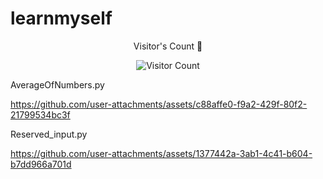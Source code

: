 # learnmyself
<div align="center">Visitor's Count 👀 
 
![Visitor Count](https://profile-counter.glitch.me/{emreoztemiz-ai-ml}/count.svg) 

</div>

AverageOfNumbers.py


https://github.com/user-attachments/assets/c88affe0-f9a2-429f-80f2-21799534bc3f

Reserved_input.py



https://github.com/user-attachments/assets/1377442a-3ab1-4c41-b604-b7dd966a701d

